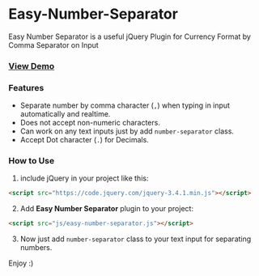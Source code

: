 # Easy-Number-Separator
Easy Number Separator is a useful jQuery Plugin for Currency Format by Comma Separator on Input

### <a href="https://amirsaa.github.io/Easy-Number-Separator/" target="_blank">View Demo</a>

### Features

- Separate number by comma character (`,`) when typing in input automatically and realtime.
- Does not accept non-numeric characters.
- Can work on any text inputs just by add `number-separator` class.
- Accept Dot character (`.`) for Decimals.

### How to Use

1. include jQuery in your project like this:
```html
<script src="https://code.jquery.com/jquery-3.4.1.min.js"></script>
```

2. Add **Easy Number Separator** plugin to your project:
```html
<script src="js/easy-number-separator.js"></script>
```  

3. Now just add `number-separator` class to your text input for separating numbers.

Enjoy :)